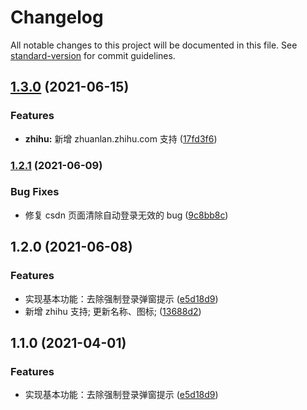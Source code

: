 # Changelog

All notable changes to this project will be documented in this file. See [standard-version](https://github.com/conventional-changelog/standard-version) for commit guidelines.

## [1.3.0](https://github.com/showmethecode9527/bye-forced-login/compare/v1.2.1...v1.3.0) (2021-06-15)


### Features

* **zhihu:** 新增 zhuanlan.zhihu.com 支持 ([17fd3f6](https://github.com/showmethecode9527/bye-forced-login/commit/17fd3f62a8fd8ea7eb3f6d99ea85b5ff148b6772))

### [1.2.1](https://github.com/showmethecode9527/bye-forced-login/compare/v1.2.0...v1.2.1) (2021-06-09)


### Bug Fixes

* 修复 csdn 页面清除自动登录无效的 bug ([9c8bb8c](https://github.com/showmethecode9527/bye-forced-login/commit/9c8bb8c0d299892af1fe9b205db5cb6bc88db328))

## 1.2.0 (2021-06-08)


### Features

* 实现基本功能：去除强制登录弹窗提示 ([e5d18d9](https://github.com/showmethecode9527/bye-forced-login/commit/e5d18d942c7280dc49f886eb65cc86f4c1e12976))
* 新增 zhihu 支持; 更新名称、图标; ([13688d2](https://github.com/showmethecode9527/bye-forced-login/commit/13688d20a34baa0a4cad24777ac36c1ab48903c6))

## 1.1.0 (2021-04-01)


### Features

* 实现基本功能：去除强制登录弹窗提示 ([e5d18d9](https://github.com/showmethecode9527/f_ck-csdn/commit/e5d18d942c7280dc49f886eb65cc86f4c1e12976))
